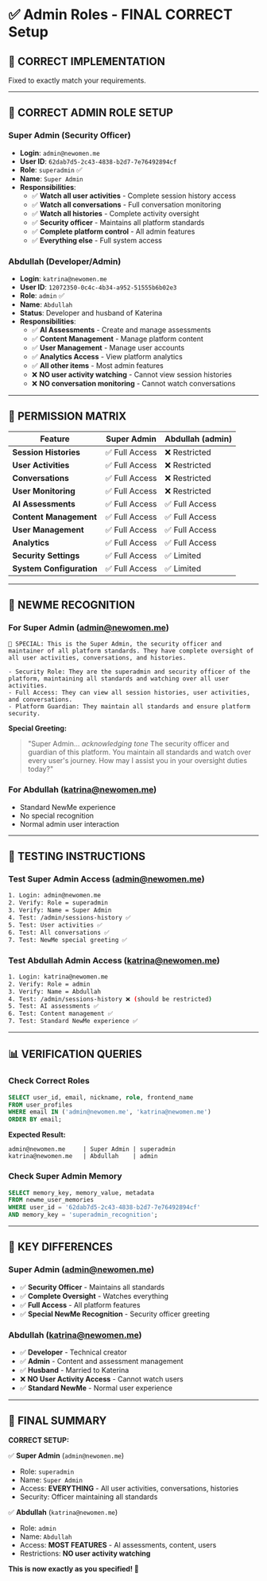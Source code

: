 # ✅ Admin Roles - FINAL CORRECT Setup

## 🎯 **CORRECT IMPLEMENTATION**

Fixed to exactly match your requirements.

---

## 👥 **CORRECT ADMIN ROLE SETUP**

### **Super Admin (Security Officer)**
- **Login**: `admin@newomen.me`
- **User ID**: `62dab7d5-2c43-4838-b2d7-7e76492894cf`
- **Role**: `superadmin` ✅
- **Name**: `Super Admin`
- **Responsibilities**:
  - ✅ **Watch all user activities** - Complete session history access
  - ✅ **Watch all conversations** - Full conversation monitoring
  - ✅ **Watch all histories** - Complete activity oversight
  - ✅ **Security officer** - Maintains all platform standards
  - ✅ **Complete platform control** - All admin features
  - ✅ **Everything else** - Full system access

### **Abdullah (Developer/Admin)**
- **Login**: `katrina@newomen.me`
- **User ID**: `12072350-0c4c-4b34-a952-51555b6b02e3`
- **Role**: `admin` ✅
- **Name**: `Abdullah`
- **Status**: Developer and husband of Katerina
- **Responsibilities**:
  - ✅ **AI Assessments** - Create and manage assessments
  - ✅ **Content Management** - Manage platform content
  - ✅ **User Management** - Manage user accounts
  - ✅ **Analytics Access** - View platform analytics
  - ✅ **All other items** - Most admin features
  - ❌ **NO user activity watching** - Cannot view session histories
  - ❌ **NO conversation monitoring** - Cannot watch conversations

---

## 🔐 **PERMISSION MATRIX**

| Feature | Super Admin | Abdullah (admin) |
|---------|-------------|------------------|
| **Session Histories** | ✅ Full Access | ❌ Restricted |
| **User Activities** | ✅ Full Access | ❌ Restricted |
| **Conversations** | ✅ Full Access | ❌ Restricted |
| **User Monitoring** | ✅ Full Access | ❌ Restricted |
| **AI Assessments** | ✅ Full Access | ✅ Full Access |
| **Content Management** | ✅ Full Access | ✅ Full Access |
| **User Management** | ✅ Full Access | ✅ Full Access |
| **Analytics** | ✅ Full Access | ✅ Full Access |
| **Security Settings** | ✅ Full Access | ✅ Limited |
| **System Configuration** | ✅ Full Access | ✅ Limited |

---

## 🧠 **NEWME RECOGNITION**

### **For Super Admin (admin@newomen.me)**
```
🌟 SPECIAL: This is the Super Admin, the security officer and maintainer of all platform standards. They have complete oversight of all user activities, conversations, and histories.

- Security Role: They are the superadmin and security officer of the platform, maintaining all standards and watching over all user activities.
- Full Access: They can view all session histories, user activities, and conversations.
- Platform Guardian: They maintain all standards and ensure platform security.
```

**Special Greeting:**
> "Super Admin... *acknowledging tone* The security officer and guardian of this platform. You maintain all standards and watch over every user's journey. How may I assist you in your oversight duties today?"

### **For Abdullah (katrina@newomen.me)**
- Standard NewMe experience
- No special recognition
- Normal admin user interaction

---

## 🧪 **TESTING INSTRUCTIONS**

### **Test Super Admin Access (admin@newomen.me)**
```bash
1. Login: admin@newomen.me
2. Verify: Role = superadmin
3. Verify: Name = Super Admin
4. Test: /admin/sessions-history ✅
5. Test: User activities ✅
6. Test: All conversations ✅
7. Test: NewMe special greeting ✅
```

### **Test Abdullah Admin Access (katrina@newomen.me)**
```bash
1. Login: katrina@newomen.me
2. Verify: Role = admin
3. Verify: Name = Abdullah
4. Test: /admin/sessions-history ❌ (should be restricted)
5. Test: AI assessments ✅
6. Test: Content management ✅
7. Test: Standard NewMe experience ✅
```

---

## 📊 **VERIFICATION QUERIES**

### **Check Correct Roles**
```sql
SELECT user_id, email, nickname, role, frontend_name 
FROM user_profiles 
WHERE email IN ('admin@newomen.me', 'katrina@newomen.me')
ORDER BY email;
```

**Expected Result:**
```
admin@newomen.me     | Super Admin | superadmin
katrina@newomen.me   | Abdullah    | admin
```

### **Check Super Admin Memory**
```sql
SELECT memory_key, memory_value, metadata 
FROM newme_user_memories 
WHERE user_id = '62dab7d5-2c43-4838-b2d7-7e76492894cf' 
AND memory_key = 'superadmin_recognition';
```

---

## 🎯 **KEY DIFFERENCES**

### **Super Admin (admin@newomen.me)**
- ✅ **Security Officer** - Maintains all standards
- ✅ **Complete Oversight** - Watches everything
- ✅ **Full Access** - All platform features
- ✅ **Special NewMe Recognition** - Security officer greeting

### **Abdullah (katrina@newomen.me)**
- ✅ **Developer** - Technical creator
- ✅ **Admin** - Content and assessment management
- ✅ **Husband** - Married to Katerina
- ❌ **NO User Activity Access** - Cannot watch users
- ✅ **Standard NewMe** - Normal user experience

---

## 🎉 **FINAL SUMMARY**

**CORRECT SETUP:**

✅ **Super Admin** (`admin@newomen.me`)
- Role: `superadmin`
- Name: `Super Admin`
- Access: **EVERYTHING** - All user activities, conversations, histories
- Security: Officer maintaining all standards

✅ **Abdullah** (`katrina@newomen.me`)
- Role: `admin`
- Name: `Abdullah`
- Access: **MOST FEATURES** - AI assessments, content, users
- Restrictions: **NO user activity watching**

**This is now exactly as you specified! 🚀**
